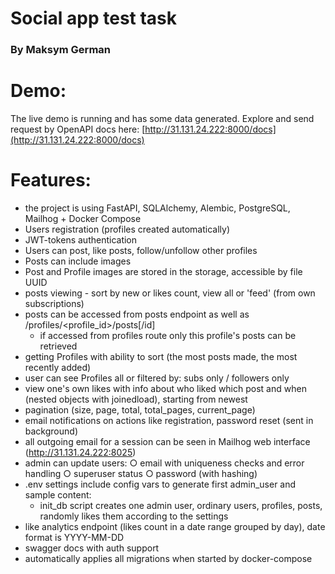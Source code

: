 # Social app test task

### By Maksym German

# Demo:
The live demo is running and has some data generated.
Explore and send request by OpenAPI docs here:
[http://31.131.24.222:8000/docs](http://31.131.24.222:8000/docs)


# Features:

- the project is using FastAPI, SQLAlchemy, Alembic, PostgreSQL, Mailhog + Docker Compose
- Users registration (profiles created automatically)
- JWT-tokens authentication
- Users can post, like posts, follow/unfollow other profiles
- Posts can include images
- Post and Profile images are stored in the storage, accessible by file UUID
- posts viewing - sort by new or likes count, view all or 'feed' (from own subscriptions)
- posts can be accessed from posts endpoint as well as /profiles/<profile_id>/posts[/id]
    - if accessed from profiles route only this profile's posts can be retrieved
- getting Profiles with ability to sort (the most posts made, the most recently added)
- user can see Profiles all or filtered by: subs only / followers only
- view one's own likes with info about who liked which post and when (nested objects with joinedload), starting from newest
- pagination (size, page, total, total_pages, current_page)
- email notifications on actions like registration, password reset (sent in background)
- all outgoing email for a session can be seen in Mailhog web interface (http://31.131.24.222:8025)
- admin can update users: 
    ○ email with uniqueness checks and error handling
    ○ superuser status
    ○ password (with hashing)
- .env settings include config vars to generate first admin_user and sample content:
    - init_db script creates one admin user, ordinary users, profiles, posts, randomly likes them according to the settings
- like analytics endpoint (likes count in a date range grouped by day), date format is YYYY-MM-DD
- swagger docs with auth support
- automatically applies all migrations when started by docker-compose
